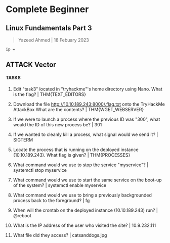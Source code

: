 # Complete Beginner

## Linux Fundamentals Part 3

> Yazeed Ahmed | 18 Febuary 2023

```````````````````````
ip = 

```````````````````````

## ATTACK Vector


####  TASKS

1. Edit "task3" located in "tryhackme"'s home directory using Nano. What is the flag? | THM{TEXT_EDITORS}


2. Download the file http://10.10.189.243:8000/.flag.txt onto the TryHackMe AttackBox What are the contents? | THM{WGET_WEBSERVER}


3. If we were to launch a process where the previous ID was "300", what would the ID of this new process be? | 301

4. If we wanted to cleanly kill a process, what signal would we send it? | SIGTERM

5. Locate the process that is running on the deployed instance (10.10.189.243). What flag is given? | THM{PROCESSES}

6. What command would we use to stop the service "myservice"? | systemctl stop myservice

7. What command would we use to start the same service on the boot-up of the system? | systemctl enable myservice

8. What command would we use to bring a previously backgrounded process back to the foreground? | fg

9. When will the crontab on the deployed instance (10.10.189.243) run? | @reboot

10. What is the IP address of the user who visited the site? | 10.9.232.111

11. What file did they access? | catsanddogs.jpg












